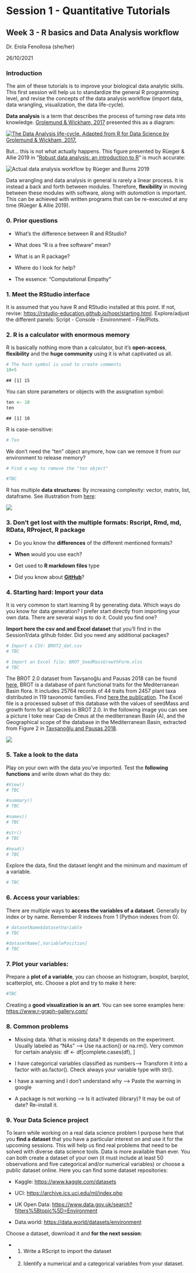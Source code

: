 
# Session 1 - Quantitative Tutorials

## Week 3 - R basics and Data Analysis workflow

Dr. Erola Fenollosa (she/her)

26/10/2021

### Introduction

The aim of these tutorials is to improve your biological data analytic
skills. This first session will help us to standardize the general R
programming level, and revise the concepts of the data analysis workflow
(import data, data wrangling, visualization, the data life-cycle).

**Data analysis** is a term that describes the process of turning raw
data into knowledge. [Grolemund & Wickham,
2017](https://r4ds.had.co.nz/workflow-basics.html) presented this as a
diagram:

[![The Data Analysis life-cycle. Adapted from R for Data Science by
Grolemund & Wickham,
2017.](images/DataWorkflow_Grolemund&Wickham2017.jpeg)](https://r4ds.had.co.nz/index.html)

But… this is not what actually happens. This figure presented by Rüeger
& Allie 2019 in “[Robust data analysis: an introduction to
R](https://sinarueeger.github.io/robust-data-analysis-with-r/)” is much
accurate:

![Actual data analysis workflow by Rüeger and Burns
2019](images/DataWorkflow_Grolemund&Wickham2017REAL.jpeg)

Data wrangling and data analysis in general is rarely a linear process.
It is instead a back and forth between modules. Therefore,
**flexibility** in moving between these modules with software, along
with *automation* is important. This can be achieved with written
programs that can be re-executed at any time (Rüeger & Allie 2019).

### 0. Prior questions

- What’s the difference between R and RStudio?

- What does “R is a free software” mean?

- What is an R package?

- Where do I look for help?

- The essence: “Computational Empathy”

### 1. Meet the RStudio interface

It is assumed that you have R and RStudio installed at this point. If
not, revise: <https://rstudio-education.github.io/hopr/starting.html>.
Explore/adjust the different panels: Script - Console - Environment -
File/Plots.

### 2. R is a calculator with enormous memory

R is basically nothing more than a calculator, but it’s **open-access**,
**flexibility** and the **huge community** using it is what captivated
us all.

``` r
# The hash symbol is used to create comments
10+5
```

    ## [1] 15

You can store parameters or objects with the assignation symbol:

``` r
ten <- 10
ten
```

    ## [1] 10

R is case-sensitive:

``` r
# Ten
```

We don’t need the “ten” object anymore, how can we remove it from our
environment to release memory?

``` r
# Find a way to remove the "ten object"

#TBC
```

R has multiple **data structures**: By increasing complexity: vector,
matrix, list, dataframe. See illustration from
[here](http://venus.ifca.unican.es/Rintro/dataStruct.html):

![](images/dataStructuresNew.png)

### 3. Don’t get lost with the multiple formats: Rscript, Rmd, md, RData, RProject, R package

- Do you know the **differences** of the different mentioned formats?

- **When** would you use each?

- Get used to **R markdown files** type

- Did you know about **[GitHub](https://github.com/erolafr)**?

### 4. Starting hard: Import your data

It is very common to start learning R by generating data. Which ways do
you know for data generation? I prefer start directly from importing
your own data. There are several ways to do it. Could you find one?

**Import here the csv and and Excel dataset** that you’ll find in the
Session1/data github folder. Did you need any additional packages?

``` r
# Import a CSV: BROT2_dat.csv
# TBC

# Import an Excel file: BROT_SeedMassGrowthForm.xlsx
# TBC
```

The BROT 2.0 dataset from Tavşanoğlu and Pausas 2018 can be found
[here](https://figshare.com/collections/BROT_2_0_A_functional_trait_database_for_Mediterranean_Basin_plants/3843841),
BROT is a database of pant functional traits for the Mediterranean Basin
flora. It includes 25764 records of 44 traits from 2457 plant taxa
distributed in 119 taxonomic families. Find [here the
publication](https://www.nature.com/articles/sdata2018135). The Excel
file is a processed subset of this database with the values of seedMass
and growth form for all species in BROT 2.0. In the following image you
can see a picture I toke near Cap de Creus at the mediterranean Basin
(A), and the Geographical scope of the database in the Mediterranean
Basin, extracted from Figure 2 in [Tavşanoğlu and Pausas
2018](https://www.nature.com/articles/sdata2018135).

![](images/FigBROTContext.png)

### 5. Take a look to the data

Play on your own with the data you’ve imported. Test the **following
functions** and write down what do they do:

``` r
#View()
# TBC
```

``` r
#summary()
# TBC
```

``` r
#names()
# TBC
```

``` r
#str()
# TBC
```

``` r
#head()
# TBC
```

Explore the data, find the dataset lenght and the minimum and maximum of
a variable.

``` r
# TBC
```

### 6. Access your variables:

There are multiple ways to **access the variables of a dataset**.
Generally by index or by name. Remember R indexes from 1 (Python indexes
from 0).

``` r
# datasetName$datasetVariable
# TBC
```

``` r
#datasetName[,VariablePosition]
# TBC
```

### 7. Plot your variables:

Prepare a **plot of a variable**, you can choose an histogram, boxplot,
barplot, scatterplot, etc. Choose a plot and try to make it here:

``` r
#TBC
```

Creating a **good visualization is an art**. You can see some examples
here: <https://www.r-graph-gallery.com/>

### 8. Common problems

- Missing data. What is missing data? It depends on the experiment.
  Usually labeled as “NAs” –\> Use na.action() or na.rm(). Very common
  for certain analysis: df \<- df\[complete.cases(df), \]

- I have categorical variables classified as numbers–\> Transform it
  into a factor with as.factor(). Check always your variable type with
  str().

- I have a warning and I don’t understand why –\> Paste the warning in
  google

- A package is not working –\> Is it activated (library)? It may be out
  of date? Re-install it.

### 9. Your Data Science project

To learn while working on a real data science problem I purpose here
that you **find a dataset** that you have a particular interest on and
use it for the upcoming sessions. This will help us find real problems
that need to be solved with diverse data science tools. Data is more
available than ever. You can both create a dataset of your own (it must
include at least 50 observations and five categorical and/or numerical
variables) or choose a public dataset online. Here you can find some
dataset repositories:

- Kaggle: <https://www.kaggle.com/datasets>

- UCI: <https://archive.ics.uci.edu/ml/index.php>

- UK Open Data:
  <https://www.data.gov.uk/search?filters%5Btopic%5D=Environment>

- Data.world: <https://data.world/datasets/environment>

Choose a dataset, download it and **for the next session**:

- 1.  Write a RScript to import the dataset

- 2.  Identify a numerical and a categorical variables from your
      dataset.
